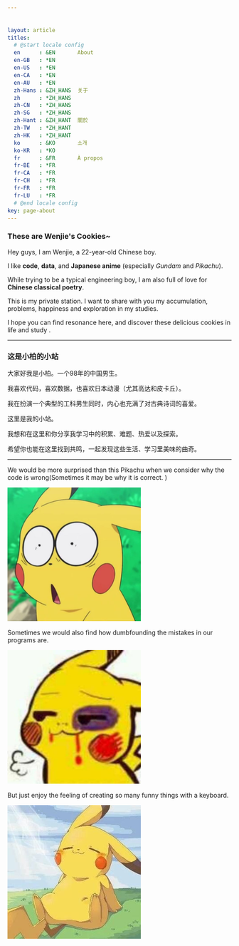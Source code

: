 ```yaml
---


layout: article
titles:
  # @start locale config
  en      : &EN       About
  en-GB   : *EN
  en-US   : *EN
  en-CA   : *EN
  en-AU   : *EN
  zh-Hans : &ZH_HANS  关于
  zh      : *ZH_HANS
  zh-CN   : *ZH_HANS
  zh-SG   : *ZH_HANS
  zh-Hant : &ZH_HANT  關於
  zh-TW   : *ZH_HANT
  zh-HK   : *ZH_HANT
  ko      : &KO       소개
  ko-KR   : *KO
  fr      : &FR       À propos
  fr-BE   : *FR
  fr-CA   : *FR
  fr-CH   : *FR
  fr-FR   : *FR
  fr-LU   : *FR
  # @end locale config
key: page-about
---
```




### These are  Wenjie's Cookies~

Hey guys, I am Wenjie,  a 22-year-old Chinese boy. 

I like **code**, **data**, and **Japanese anime** (especially *Gundam* and *Pikachu*). 

While trying to be a typical engineering boy, I am also full of love for **Chinese classical poetry**.   

This is my private station. I want to share with you my accumulation, problems, happiness and exploration in my studies. 

I hope you can find resonance here, and discover these delicious cookies in life and study . 



---



### 这是小柏的小站

大家好我是小柏。一个98年的中国男生。

我喜欢代码，喜欢数据，也喜欢日本动漫（尤其高达和皮卡丘）。

我在扮演一个典型的工科男生同时，内心也充满了对古典诗词的喜爱。

 这里是我的小站。

我想和在这里和你分享我学习中的积累、难题、热爱以及探索。

希望你也能在这里找到共鸣，一起发现这些生活、学习里美味的曲奇。



---

We would be more surprised than this Pikachu when we consider why the code is wrong(Sometimes it may be why it is correct. )



<img src="https://raw.githubusercontent.com/gggdttt/ImageBeds/master/QQ%E5%9B%BE%E7%89%8720210514042315.jpg" alt="pikachu" width="300" align="bottom" />

Sometimes we would also find  how dumbfounding  the mistakes in our programs are.

<img src="https://raw.githubusercontent.com/gggdttt/ImageBeds/master/QQ%E5%9B%BE%E7%89%8720210514042324.jpg" alt="cute_pikachu" width="300" align="bottom" />

But just enjoy the feeling of creating so many funny things with a keyboard.

<img src="https://raw.githubusercontent.com/gggdttt/ImageBeds/master/%E5%BE%AE%E4%BF%A1%E5%9B%BE%E7%89%87_20210514042524.jpg" alt="sunshine" width="300" align="bottom" />



